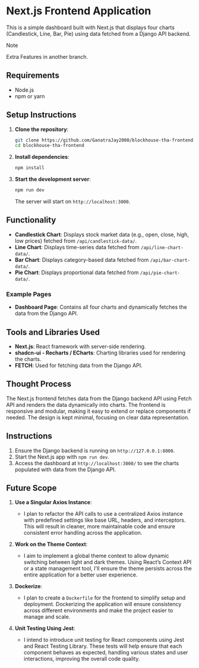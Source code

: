 # Next.js Frontend Application

This is a simple dashboard built with Next.js that displays four charts (Candlestick, Line, Bar, Pie) using data fetched from a Django API backend.

> [!NOTE]
> Extra Features in another branch.

## Requirements

- Node.js
- npm or yarn

## Setup Instructions

1. **Clone the repository**:

   ```bash
   git clone https://github.com/GanatraJay2000/blockhouse-tha-frontend.git
   cd blockhouse-tha-frontend
   ```

2. **Install dependencies**:

   ```bash
   npm install
   ```

3. **Start the development server**:

   ```bash
   npm run dev
   ```

   The server will start on `http://localhost:3000`.

## Functionality

- **Candlestick Chart**: Displays stock market data (e.g., open, close, high, low prices) fetched from `/api/candlestick-data/`.
- **Line Chart**: Displays time-series data fetched from `/api/line-chart-data/`.
- **Bar Chart**: Displays category-based data fetched from `/api/bar-chart-data/`.
- **Pie Chart**: Displays proportional data fetched from `/api/pie-chart-data/`.

### Example Pages

- **Dashboard Page**: Contains all four charts and dynamically fetches the data from the Django API.

## Tools and Libraries Used

- **Next.js**: React framework with server-side rendering.
- **shadcn-ui - Recharts / ECharts**: Charting libraries used for rendering the charts.
- **FETCH**: Used for fetching data from the Django API.

## Thought Process

The Next.js frontend fetches data from the Django backend API using Fetch API and renders the data dynamically into charts. The frontend is responsive and modular, making it easy to extend or replace components if needed. The design is kept minimal, focusing on clear data representation.

## Instructions

1. Ensure the Django backend is running on `http://127.0.0.1:8000`.
2. Start the Next.js app with `npm run dev`.
3. Access the dashboard at `http://localhost:3000/` to see the charts populated with data from the Django API.

## Future Scope

1. **Use a Singular Axios Instance**:

   - I plan to refactor the API calls to use a centralized Axios instance with predefined settings like base URL, headers, and interceptors. This will result in cleaner, more maintainable code and ensure consistent error handling across the application.

2. **Work on the Theme Context**:

   - I aim to implement a global theme context to allow dynamic switching between light and dark themes. Using React’s Context API or a state management tool, I'll ensure the theme persists across the entire application for a better user experience.

3. **Dockerize**:

   - I plan to create a `Dockerfile` for the frontend to simplify setup and deployment. Dockerizing the application will ensure consistency across different environments and make the project easier to manage and scale.

4. **Unit Testing Using Jest**:
   - I intend to introduce unit testing for React components using Jest and React Testing Library. These tests will help ensure that each component behaves as expected, handling various states and user interactions, improving the overall code quality.
